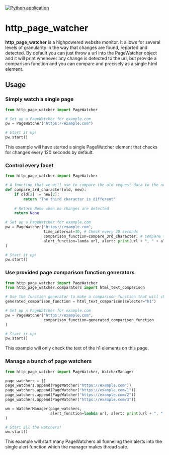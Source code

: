 [![Python application](https://github.com/obver-se/http_page_monitor/actions/workflows/python-app.yml/badge.svg)](https://github.com/obver-se/http_page_monitor/actions/workflows/python-app.yml)
# http\_page\_watcher
**http\_page\_watcher** is a highpowered website monitor. It allows for several levels of granularity in the way that changes are found, reported and detected. By default you can just throw a url into the PageWatcher object and it will print whenever any change is detected to the url, but provide a comparison function and you can compare and precisely as a single html element.

## Usage

### Simply watch a single page

``` python
from http_page_watcher import PageWatcher

# Set up a PageWatcher for example.com
pw = PageWatcher("https://example.com")

# Start it up!
pw.start()
```

This example will have started a single PageWatcher element that checks for changes every 120 seconds by default.

### Control every facet

``` python
from http_page_watcher import PageWatcher

# A function that we will use to compare the old request data to the new request data
def compare_3rd_character(old, new):
    if old[2] != new[2]:
        return "The third character is different"
	
    # Return None when no changes are detected
    return None

# Set up a PageWatcher for example.com
pw = PageWatcher("https://example.com",
                 time_interval=30, # Check every 30 seconds
                 comparison_function=compare_3rd_character, # Compare the third character of this page
                 alert_function=lamda url, alert: print(url + ", " + alert) # Use the stdout to for alerts
)

# Start it up!
pw.start()
```

### Use provided page comparison function generators

``` python
from http_page_watcher import PageWatcher
from http_page_watcher.comparators import html_text_comparison

# Use the function generator to make a comparison function that will check the h1 tag's text
generated_comparison_function = html_text_comparison(selector="h1")

# Set up a PageWatcher for example.com
pw = PageWatcher("https://example.com",
                 comparison_function=generated_comparison_function
)

# Start it up!
pw.start()
```

This example will only check the text of the h1 elements on this page.

### Manage a bunch of page watchers

``` python
from http_page_watcher import PageWatcher, WatcherManager

page_watchers = []
page_watchers.append(PageWatcher("https://example.com"))
page_watchers.append(PageWatcher("https://example.com/1"))
page_watchers.append(PageWatcher("https://example.com/2"))
page_watchers.append(PageWatcher("https://example.com/3"))

wm = WatcherManager(page_watchers, 
                    alert_function=lambda url, alert: print(url + ", " + alert)
)

# Start all the watchers!
wm.start()
```

This example will start many PageWatchers all funneling their alerts into the single alert function which the manager makes thread safe.
